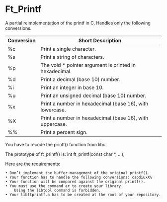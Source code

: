 # Ft_Printf

A partial reimplementation of the printf in C. Handles only the following conversions.


| Conversion | Short Description                                                                             |
|------------|-----------------------------------------------------------------------------------------------|
| %c         | Print a single character.                                                                     |
| %s         | Print a string of characters.                                                                 |
| %p         | The void * pointer argument is printed in hexadecimal.                                        |
| %d         | Print a decimal (base 10) number.                                                             |
| %i         | Print an integer in base 10.                                                                  |
| %u         | Print an unsigned decimal (base 10) number.                                                   |
| %x         | Print a number in hexadecimal (base 16), with lowercase.                                      |
| %X         | Print a number in hexadecimal (base 16), with uppercase.                                      |
| %%         | Print a percent sign.                                                                         |

You have to recode the printf() function from libc.

The prototype of ft_printf() is:	int ft_printf(const char *, ...);

Here are the requirements:

	• Don’t implement the buffer management of the original printf().
	• Your function has to handle the following conversions: cspdiuxX%
	• Your function will be compared against the original printf().
	• You must use the command ar to create your library.
		Using the libtool command is forbidden.
	• Your libftprintf.a has to be created at the root of your repository.
